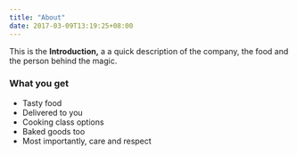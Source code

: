 ```yaml
---
title: "About"
date: 2017-03-09T13:19:25+08:00
---
```


This is the **Introduction,** a a quick description of the company, the food and the person behind the magic.

### What you get

* Tasty food
* Delivered to you
* Cooking class options
* Baked goods too
* Most importantly, care and respect
